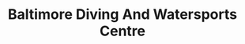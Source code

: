 ---
title: "Baltimore Diving And Watersports Centre"
address: "Harbour Drive, Baltimore, Co. Cork"
tel: "+353 (0)28 20 300"
county: "Cork"
category: "Sea Angling"
type: "Content"
lat: "51.48128890991211"
lng: "-9.368711471557617"
---